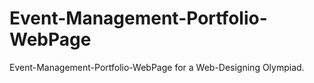 # Event-Management-Portfolio-WebPage
Event-Management-Portfolio-WebPage for a Web-Designing Olympiad.
